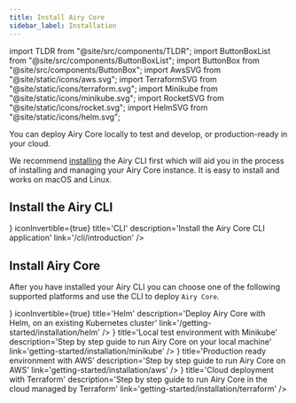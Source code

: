 ```yaml
---
title: Install Airy Core
sidebar_label: Installation
---
```


import TLDR from "@site/src/components/TLDR";
import ButtonBoxList from "@site/src/components/ButtonBoxList";
import ButtonBox from "@site/src/components/ButtonBox";
import AwsSVG from "@site/static/icons/aws.svg";
import TerraformSVG from "@site/static/icons/terraform.svg";
import Minikube from "@site/static/icons/minikube.svg";
import RocketSVG from "@site/static/icons/rocket.svg";
import HelmSVG from "@site/static/icons/helm.svg";

<TLDR>

You can deploy Airy Core locally
to test and develop, or production-ready in your cloud.

 </TLDR>

We recommend [installing](/cli/introduction.md) the Airy CLI first which will
aid you in the process of installing and managing your Airy Core instance. It is
easy to install and works on macOS and Linux.

## Install the Airy CLI

<ButtonBoxList>
<ButtonBox
icon={<RocketSVG />}
iconInvertible={true}
title='CLI'
description='Install the Airy Core CLI application'
link='/cli/introduction'
/>
</ButtonBoxList>

## Install Airy Core

After you have installed your Airy CLI you can choose one of the following supported platforms and use the CLI to deploy `Airy Core`.

<ButtonBoxList>
<ButtonBox
icon={<HelmSVG />}
iconInvertible={true}
title='Helm'
description='Deploy Airy Core with Helm, on an existing Kubernetes cluster'
link='/getting-started/installation/helm'
/>
</ButtonBoxList>
<ButtonBoxList>
<ButtonBox
icon={<Minikube />}
title='Local test environment with Minikube'
description='Step by step guide to run Airy Core on your local machine'
link='getting-started/installation/minikube'
/>
<ButtonBox
icon={<AwsSVG />}
title='Production ready environment with AWS'
description='Step by step guide to run Airy Core on AWS'
link='getting-started/installation/aws'
/>
<ButtonBox
icon={<TerraformSVG />}
title='Cloud deployment with Terraform'
description='Step by step guide to run Airy Core in the cloud managed by Terraform'
link='getting-started/installation/terraform'
/>
</ButtonBoxList>
